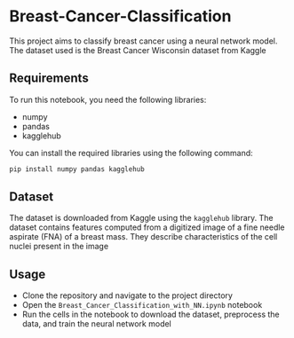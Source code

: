 # Breast-Cancer-Classification
This project aims to classify breast cancer using a neural network model. The dataset used is the Breast Cancer Wisconsin dataset from Kaggle

## Requirements

To run this notebook, you need the following libraries:

- numpy
- pandas
- kagglehub

You can install the required libraries using the following command:

```sh
pip install numpy pandas kagglehub
```

## Dataset
The dataset is downloaded from Kaggle using the `kagglehub` library. The dataset contains features computed from a digitized image of a fine needle aspirate (FNA) of a breast mass. They describe characteristics of the cell nuclei present in the image

## Usage
* Clone the repository and navigate to the project directory
* Open the `Breast_Cancer_Classification_with_NN.ipynb` notebook
* Run the cells in the notebook to download the dataset, preprocess the data, and train the neural network model
